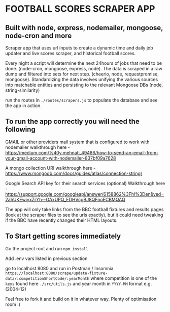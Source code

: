 # FOOTBALL SCORES SCRAPER APP #

## Built with node, express, nodemailer, mongoose, node-cron and more ##

Scraper app that uses url inputs to create a dynamic time and daily job updater and live scores scraper, and historical football scores. 

Every night a script will determine the next 24hours of jobs that need to be done. (node-cron, mongoose, express, node).
The data is scraped in a raw dump and filtered into sets for next step. (cheerio, node, requestpromise, mongoose).
Standardizing the data involves unifying the various sources into matchable entities and persisting to the relevant Mongoose DBs (node, string-similarity)

run the routes in `./routes/scrapers.js` to populate the database and see the app in action. 

## To run the app correctly you will need the following ##

GMAIL or other providers mail system that is configured to work with nodemailer 
walkthrough here - https://medium.com/%40y.mehnati_49486/how-to-send-an-email-from-your-gmail-account-with-nodemailer-837bf09a7628

A mongo collection URI 
walkthrough here - https://www.mongodb.com/docs/guides/atlas/connection-string/

Google Search API key for their search services (optional)
Walkthrough here - https://support.google.com/googleapi/answer/6158862%3Fhl%3Den&ved=2ahUKEwiyxZrYh--GAxUPQ_EDHVcgBJ8QFnoECBMQAQ

The app will only take links from the BBC football fixtures and results pages (look at the scraper files to see the urls exactly), but it could need tweaking if the BBC have recently changed their HTML layouts. 

## To Start getting scores immediately ##
Go the project root and run `npm install`

Add .env vars listed in previous section

go to localhost 8080 and run in Postman / Insomnia 
`https;//localhost:8080/scrape/update-fixture-data/:competitionShortCode/:yearMonth` where competition is one of the `keys` found here `./src/utils.js` and year month in `YYYY-MM` format e.g. (2004-12)

Feel free to fork it and build on it in whatever way. Plenty of optimisation room :)




